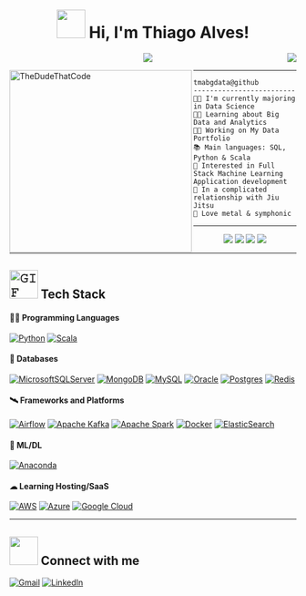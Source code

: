 <h1 align="center">
 <img src="https://media.giphy.com/media/12oufCB0MyZ1Go/giphy.gif" width="50">
 Hi, I'm Thiago Alves!
</h1>
 <a href="https://github.com/tmabgdata"><img src="https://komarev.com/ghpvc/?username=tmabgdata&color=blue&&style=for-the-badge&label=PROFILE+VIEWS" align='right'/></a>

<!-- Typing SVG by DenverCoder1 - https://github.com/DenverCoder1/readme-typing-svg -->
<p align="center">
  <a href="https://github.com/DenverCoder1/readme-typing-svg"><img src="https://readme-typing-svg.herokuapp.com?lines=Data+Science+Student;Training+Data+Engineering;Always%20learning%20new%20things&center=true&width=380&height=45"></a>
</p>

<img align="left" src="https://github.com/TheDudeThatCode/TheDudeThatCode/blob/master/Assets/Developer.gif" alt="TheDudeThatCode" width="320" />
<hr>

```
tmabgdata@github
-------------------------
👨‍🎓 I'm currently majoring in Data Science
👨‍🔬 Learning about Big Data and Analytics
👨‍💻 Working on My Data Portfolio
📚 Main languages: SQL, Python & Scala
🎲 Interested in Full Stack Machine Learning Application development
💖 In a complicated relationship with Jiu Jitsu
🎵 Love metal & symphonic
```
---
<p align="center">
  <img src="https://img.shields.io/badge/Age-30-blue" />
  <img src="https://img.shields.io/badge/Focus-Data%20Pipeline-blue" /> 
  <img src="https://img.shields.io/badge/Lives-Brazil-blue" /> 
  <img src="https://img.shields.io/badge/Languages-Portuguese%20%26%20Intermediary English-blue" /> 
</p>

---

## <img width="50" alt="𝙶𝙸𝙵" src="https://github.com/JayantGoel001/JayantGoel001/blob/master/GIF/github.gif"> Tech Stack

#### 👨‍💻 Programming Languages

 [![Python](https://img.shields.io/badge/python-3670A0?style=for-the-badge&logo=python&logoColor=ffdd54)](https://www.python.org/)
 [![Scala](https://img.shields.io/badge/scala-%23DC322F.svg?style=for-the-badge&logo=scala&logoColor=white)](https://www.scala-lang.org/)

#### 💾 Databases
 
 [![MicrosoftSQLServer](https://img.shields.io/badge/Microsoft%20SQL%20Sever-CC2927?style=for-the-badge&logo=microsoft%20sql%20server&logoColor=white)](https://www.microsoft.com/en-us/sql-server/sql-server-downloads)
 [![MongoDB](https://img.shields.io/badge/MongoDB-%234ea94b.svg?style=for-the-badge&logo=mongodb&logoColor=white)](https://www.mongodb.com/)
 [![MySQL](https://img.shields.io/badge/mysql-%2300f.svg?style=for-the-badge&logo=mysql&logoColor=white)](https://www.mysql.com/)
 [![Oracle](https://img.shields.io/badge/Oracle-F80000?style=for-the-badge&logo=oracle&logoColor=white)](https://www.oracle.com/br/database/)
 [![Postgres](https://img.shields.io/badge/postgres-%23316192.svg?style=for-the-badge&logo=postgresql&logoColor=white)](https://www.postgresql.org/)
 [![Redis](https://img.shields.io/badge/redis-%23DD0031.svg?style=for-the-badge&logo=redis&logoColor=white)](https://redis.io/)
 
#### 🛰 Frameworks and Platforms
 
 [![Airflow](https://img.shields.io/badge/Airflow-017CEE?style=for-the-badge&logo=Apache%20Airflow&logoColor=white)](https://airflow.apache.org/)
 [![Apache Kafka](https://img.shields.io/badge/Apache%20Kafka-000?style=for-the-badge&logo=apachekafka)](https://kafka.apache.org/)
 [![Apache Spark](https://img.shields.io/badge/Apache_Spark-FFFFFF?style=for-the-badge&logo=apachespark&logoColor=#E35A16)](https://spark.apache.org/)
 [![Docker](https://img.shields.io/badge/docker-%230db7ed.svg?style=for-the-badge&logo=docker&logoColor=white)](https://www.docker.com/)
 [![ElasticSearch](https://img.shields.io/badge/-ElasticSearch-005571?style=for-the-badge&logo=elasticsearch)](https://www.elastic.co/)
 
#### 🦾 ML/DL

 [![Anaconda](https://img.shields.io/badge/Anaconda-%2344A833.svg?style=for-the-badge&logo=anaconda&logoColor=white)](https://www.anaconda.com/)

#### ☁ Learning Hosting/SaaS

 [![AWS](https://img.shields.io/badge/AWS-%23FF9900.svg?style=for-the-badge&logo=amazon-aws&logoColor=white)](https://aws.amazon.com/)
 [![Azure](https://img.shields.io/badge/azure-%230072C6.svg?style=for-the-badge&logo=microsoftazure&logoColor=white)](https://azure.microsoft.com/en-us/)
 [![Google Cloud](https://img.shields.io/badge/GoogleCloud-%234285F4.svg?style=for-the-badge&logo=google-cloud&logoColor=white)](https://cloud.google.com/)

--- 
 
## <img src="https://media.giphy.com/media/LnQjpWaON8nhr21vNW/giphy.gif" width="50"> Connect with me

   <a href="mailto:tma.bigdata@gmail.com/" target="_blank"><img src="https://img.shields.io/badge/Gmail-D14836?style=for-the-badge&logo=gmail&logoColor=white" alt="Gmail"></a>
   <a href="https://www.linkedin.com/in/thiago-bigdata/" target="_blank"><img src="https://img.shields.io/badge/linkedin-%230077B5.svg?style=for-the-badge&logo=linkedin&logoColor=white" alt="LinkedIn"></a>

</div>
